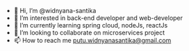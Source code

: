 - 👋 Hi, I’m @widnyana-santika
- 👀 I’m interested in back-end developer and web-developer
- 🌱 I’m currently learning spring cloud, nodeJs, reactJs
- 💞️ I’m looking to collaborate on microservices project
- 📫 How to reach me putu.widnyanasantika@gmail.com

<!---
widnyana-santika/widnyana-santika is a ✨ special ✨ repository because its `README.md` (this file) appears on your GitHub profile.
You can click the Preview link to take a look at your changes.
--->
